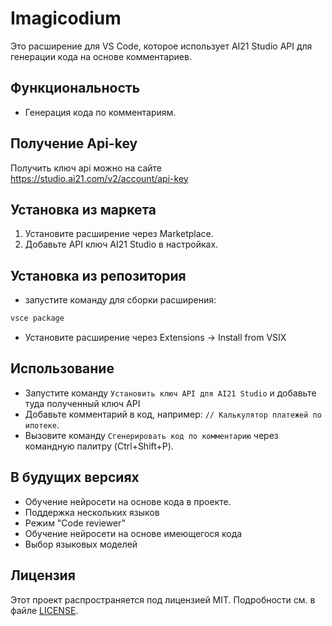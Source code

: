 # Imagicodium

Это расширение для VS Code, которое использует AI21 Studio API для генерации кода на основе комментариев.

## Функциональность
- Генерация кода по комментариям.

## Получение Api-key
Получить ключ api можно на сайте https://studio.ai21.com/v2/account/api-key

## Установка из маркета
1. Установите расширение через Marketplace.
2. Добавьте API ключ AI21 Studio в настройках.

## Установка из репозитория
- запустите команду для сборки расширения:
```bash
vsce package
```
- Установите расширение через Extensions -> Install from VSIX

## Использование
- Запустите команду `Установить ключ API для AI21 Studio` и добавьте туда полученный ключ API
- Добавьте комментарий в код, например: `// Калькулятор платежей по ипотеке`.
- Вызовите команду `Сгенерировать код по комментарию` через командную палитру (Ctrl+Shift+P).

## В будущих версиях
- Обучение нейросети на основе кода в проекте.
- Поддержка нескольких языков
- Режим "Code reviewer"
- Обучение нейросети на основе имеющегося кода 
- Выбор языковых моделей

## Лицензия
Этот проект распространяется под лицензией MIT. Подробности см. в файле [LICENSE](LICENSE).